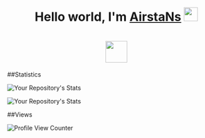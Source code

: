 <h1 align="center">Hello world, I'm <a href="https://github.com/AirstaNs" target="_blank">AirstaNs</a> 
<img src="https://github.com/blackcater/blackcater/raw/main/images/Hi.gif" height="32"/></h1>

<h1 align="center"></a> 
<img src="https://readme-typing-svg.herokuapp.com?duration=4000&color=0770FFFD&background=FFE747&center=%D0%B8%D1%81%D1%82%D0%B8%D0%BD%D0%BD%D1%8B%D0%B9&vCenter=%D0%B8%D1%81%D1%82%D0%B8%D0%BD%D0%BD%D1%8B%D0%B9&multiline=true&lines=Applied+Computer+Science+Student" height="50"/></h1>

##Statistics

![Your Repository's Stats](https://github-readme-stats.vercel.app/api?username=AirstaNs&show_icons=true&theme=dracula)

![Your Repository's Stats](https://github-readme-stats.vercel.app/api/top-langs/?username=AirstaNs&theme=dracula)

##Views

![Profile View Counter](https://komarev.com/ghpvc/?username=AirstaNs)


<!--
**AirstaNs/AirstaNs** is a ✨ _special_ ✨ repository because its `README.md` (this file) appears on your GitHub profile.

Here are some ideas to get you started:

- 🔭 I’m currently working on ...
- 🌱 I’m currently learning ...
- 👯 I’m looking to collaborate on ...
- 🤔 I’m looking for help with ...
- 💬 Ask me about ...
- 📫 How to reach me: ...
- 😄 Pronouns: ...
- ⚡ Fun fact: ...
-->
